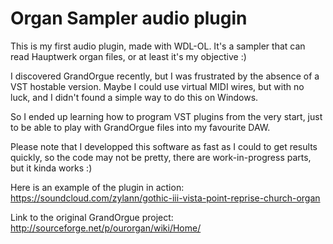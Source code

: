 Organ Sampler audio plugin
===========================

This is my first audio plugin, made with WDL-OL.
It's a sampler that can read Hauptwerk organ files, or at least it's my objective :)

I discovered GrandOrgue recently, but I was frustrated by the absence
of a VST hostable version. Maybe I could use virtual MIDI wires, but with no 
luck, and I didn't found a simple way to do this on Windows.

So I ended up learning how to program VST plugins from the very start,
just to be able to play with GrandOrgue files into my favourite DAW.

Please note that I developped this software as fast as I could to get results quickly,
so the code may not be pretty, there are work-in-progress parts, but 
it kinda works :) 

Here is an example of the plugin in action: 
https://soundcloud.com/zylann/gothic-iii-vista-point-reprise-church-organ

Link to the original GrandOrgue project:
http://sourceforge.net/p/ourorgan/wiki/Home/

